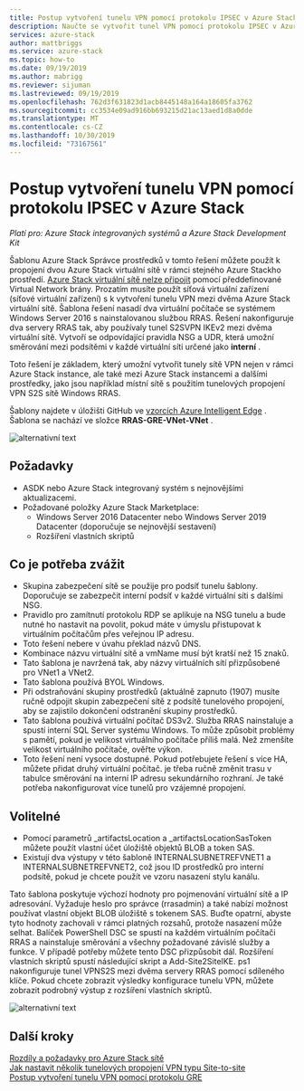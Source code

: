 ```yaml
---
title: Postup vytvoření tunelu VPN pomocí protokolu IPSEC v Azure Stack | Microsoft Docs
description: Naučte se vytvořit tunel VPN pomocí protokolu IPSEC v Azure Stack.
services: azure-stack
author: mattbriggs
ms.service: azure-stack
ms.topic: how-to
ms.date: 09/19/2019
ms.author: mabrigg
ms.reviewer: sijuman
ms.lastreviewed: 09/19/2019
ms.openlocfilehash: 762d3f631823d1acb8445148a164a18605fa3762
ms.sourcegitcommit: cc3534e09ad916bb693215d21ac13aed1d8a0dde
ms.translationtype: MT
ms.contentlocale: cs-CZ
ms.lasthandoff: 10/30/2019
ms.locfileid: "73167561"
---
```

# <a name="how-to-create-a-vpn-tunnel-using-ipsec--in-azure-stack"></a>Postup vytvoření tunelu VPN pomocí protokolu IPSEC v Azure Stack

*Platí pro: Azure Stack integrovaných systémů a Azure Stack Development Kit*

Šablonu Azure Stack Správce prostředků v tomto řešení můžete použít k propojení dvou Azure Stack virtuální sítě v rámci stejného Azure Stackho prostředí. [Azure Stack virtuální sítě nelze připojit](https://docs.microsoft.com/azure-stack/user/azure-stack-network-differences) pomocí předdefinované Virtual Network brány. Prozatím musíte použít síťová virtuální zařízení (síťové virtuální zařízení) s k vytvoření tunelu VPN mezi dvěma Azure Stack virtuální sítě. Šablona řešení nasadí dva virtuální počítače se systémem Windows Server 2016 s nainstalovanou službou RRAS. Řešení nakonfiguruje dva servery RRAS tak, aby používaly tunel S2SVPN IKEv2 mezi dvěma virtuální sítě. Vytvoří se odpovídající pravidla NSG a UDR, která umožní směrování mezi podsítěmi v každé virtuální síti určené jako **interní** . 

Toto řešení je základem, který umožní vytvořit tunely sítě VPN nejen v rámci Azure Stack instance, ale také mezi Azure Stack instancemi a dalšími prostředky, jako jsou například místní sítě s použitím tunelových propojení VPN S2S sítě Windows RRAS.

Šablony najdete v úložišti GitHub ve [vzorcích Azure Intelligent Edge](https://github.com/Azure-Samples/azure-intelligent-edge-patterns) . Šablona se nachází ve složce **RRAS-GRE-VNet-VNet** . 

![alternativní text](./media/azure-stack-network-howto-vpn-tunnel-ipsec/overview.png)

## <a name="requirements"></a>Požadavky

- ASDK nebo Azure Stack integrovaný systém s nejnovějšími aktualizacemi. 
- Požadované položky Azure Stack Marketplace:
    -  Windows Server 2016 Datacenter nebo Windows Server 2019 Datacenter (doporučuje se nejnovější sestavení)
    -  Rozšíření vlastních skriptů

## <a name="things-to-consider"></a>Co je potřeba zvážit

- Skupina zabezpečení sítě se použije pro podsíť tunelu šablony.  Doporučuje se zabezpečit interní podsíť v každé virtuální síti s dalšími NSG.
- Pravidlo pro zamítnutí protokolu RDP se aplikuje na NSG tunelu a bude nutné ho nastavit na povolit, pokud máte v úmyslu přistupovat k virtuálním počítačům přes veřejnou IP adresu.
- Toto řešení nebere v úvahu překlad názvů DNS.
- Kombinace názvu virtuální sítě a vmName musí být kratší než 15 znaků.
- Tato šablona je navržená tak, aby názvy virtuálních sítí přizpůsobené pro VNet1 a VNet2.
- Tato šablona používá BYOL Windows.
- Při odstraňování skupiny prostředků (aktuálně zapnuto (1907) musíte ručně odpojit skupin zabezpečení sítě z podsítě tunelového propojení, aby se zajistilo dokončení odstranění skupiny prostředků.
- Tato šablona používá virtuální počítač DS3v2.  Služba RRAS nainstaluje a spustí interní SQL Server systému Windows.  To může způsobit problémy s pamětí, pokud je velikost virtuálního počítače příliš malá.  Než zmenšíte velikost virtuálního počítače, ověřte výkon.
- Toto řešení není vysoce dostupné.  Pokud potřebujete řešení s více HA, můžete přidat druhý virtuální počítač. je třeba ručně změnit trasu v tabulce směrování na interní IP adresu sekundárního rozhraní.  Je také potřeba nakonfigurovat více tunelů pro vzájemné propojení.

## <a name="optional"></a>Volitelné

- Pomocí parametrů _artifactsLocation a _artifactsLocationSasToken můžete použít vlastní účet úložiště objektů BLOB a token SAS.
- Existují dva výstupy v této šabloně INTERNALSUBNETREFVNET1 a INTERNALSUBNETREFVNET2, což jsou ID prostředků pro interní podsítě, pokud je chcete použít ve vzoru nasazení stylu kanálu.

Tato šablona poskytuje výchozí hodnoty pro pojmenování virtuální sítě a IP adresování.  Vyžaduje heslo pro správce (rrasadmin) a také nabízí možnost používat vlastní objekt BLOB úložiště s tokenem SAS.  Buďte opatrní, abyste tyto hodnoty zachovali v rámci platných rozsahů, protože nasazení může selhat.  Balíček PowerShell DSC se spustí na každém virtuálním počítači RRAS a nainstaluje směrování a všechny požadované závislé služby a funkce.  V případě potřeby můžete tento DSC přizpůsobit dál.  Rozšíření vlastních skriptů spustí následující skript a Add-Site2SiteIKE. ps1 nakonfiguruje tunel VPNS2S mezi dvěma servery RRAS pomocí sdíleného klíče.  Pokud chcete zobrazit výsledky konfigurace tunelu VPN, můžete zobrazit podrobný výstup z rozšíření vlastních skriptů.

![alternativní text](./media/azure-stack-network-howto-vpn-tunnel-ipsec/s2svpntunnel.png)

## <a name="next-steps"></a>Další kroky

[Rozdíly a požadavky pro Azure Stack sítě](azure-stack-network-differences.md)  
[Jak nastavit několik tunelových propojení VPN typu Site-to-site](network-howto-vpn-tunnel.md)  
[Postup vytvoření tunelu VPN pomocí protokolu GRE](network-howto-vpn-tunnel-gre.md)